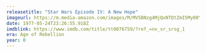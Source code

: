 ```yaml
---
releasetitle: "Star Wars Episode IV: A New Hope"
imageurl: https://m.media-amazon.com/images/M/MV5BNzg4MjQxNTQtZmI5My00YjMwLWJlMjUtMmJlY2U2ZWFlNzY1XkEyXkFqcGdeQXVyODk4OTc3MTY@._V1_FMjpg_UX828_.jpg
date: 1977-05-24T23:26:55.918Z
imdblink: https://www.imdb.com/title/tt0076759/?ref_=nv_sr_srsg_1
era: Age of Rebellion
year: 0
---
```

